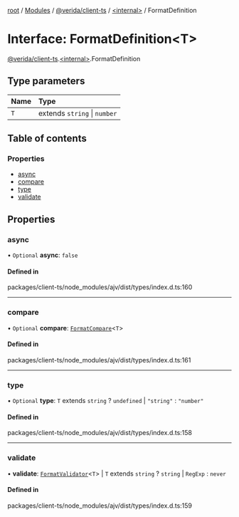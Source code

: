 [root](../README.md) / [Modules](../modules.md) / [@verida/client-ts](../modules/verida_client_ts.md) / [<internal\>](../modules/verida_client_ts._internal_.md) / FormatDefinition

# Interface: FormatDefinition<T\>

[@verida/client-ts](../modules/verida_client_ts.md).[<internal\>](../modules/verida_client_ts._internal_.md).FormatDefinition

## Type parameters

| Name | Type |
| :------ | :------ |
| `T` | extends `string` \| `number` |

## Table of contents

### Properties

- [async](verida_client_ts._internal_.FormatDefinition.md#async)
- [compare](verida_client_ts._internal_.FormatDefinition.md#compare)
- [type](verida_client_ts._internal_.FormatDefinition.md#type)
- [validate](verida_client_ts._internal_.FormatDefinition.md#validate)

## Properties

### async

• `Optional` **async**: ``false``

#### Defined in

packages/client-ts/node_modules/ajv/dist/types/index.d.ts:160

___

### compare

• `Optional` **compare**: [`FormatCompare`](../modules/verida_client_ts._internal_.md#formatcompare)<`T`\>

#### Defined in

packages/client-ts/node_modules/ajv/dist/types/index.d.ts:161

___

### type

• `Optional` **type**: `T` extends `string` ? `undefined` \| ``"string"`` : ``"number"``

#### Defined in

packages/client-ts/node_modules/ajv/dist/types/index.d.ts:158

___

### validate

• **validate**: [`FormatValidator`](../modules/verida_client_ts._internal_.md#formatvalidator)<`T`\> \| `T` extends `string` ? `string` \| `RegExp` : `never`

#### Defined in

packages/client-ts/node_modules/ajv/dist/types/index.d.ts:159
